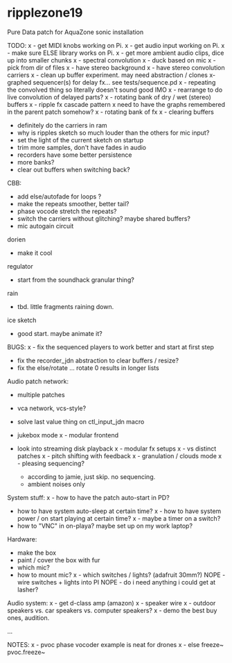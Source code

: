 # ripplezone19
Pure Data patch for AquaZone sonic installation

TODO:
x - get MIDI knobs working on Pi.
x - get audio input working on Pi.
x - make sure ELSE library works on Pi.
x - get more ambient audio clips, dice up into smaller chunks
x - spectral convolution
x - duck based on mic
x - pick from dir of files
x - have stereo background
x - have stereo convolution carriers
x - clean up buffer experiment. may need abstraction / clones
x- graphed sequencer(s) for delay fx...
	see tests/sequence.pd
x - repeating the convolved thing so literally doesn't sound good IMO
x	- rearrange to do live convolution of delayed parts?
x - rotating bank of dry / wet (stereo) buffers
x - ripple fx cascade pattern
x need to have the graphs remembered in the parent patch somehow?
x - rotating bank of fx
x - clearing buffers
- definitely do the carriers in ram
- why is ripples sketch so much louder than the others for mic input?
- set the light of the current sketch on startup
- trim more samples, don't have fades in audio
- recorders have some better persistence
- more banks?
- clear out buffers when switching back?

CBB:
- add else/autofade for loops ?
- make the repeats smoother, better tail?
- phase vocode stretch the repeats?
- switch the carriers without glitching? maybe shared buffers?
- mic autogain circuit

dorien
- make it cool

regulator
- start from the soundhack granular thing?

rain
- tbd. little fragments raining down.

ice sketch
- good start. maybe animate it?


BUGS:
x - fix the sequenced players to work better and start at first step
- fix the recorder_jdn abstraction to clear buffers / resize?
- fix the else/rotate ... rotate 0 results in longer lists

Audio patch network:

- multiple patches

- vca network, vcs-style?
- solve last value thing on ctl_input_jdn macro
- jukebox mode
x - modular frontend
- look into streaming disk playback
x - modular fx setups
x - vs distinct patches
x - pitch shifting with feedback
x - granulation / clouds mode
x - pleasing sequencing?
	- according to jamie, just skip. no sequencing.
	- ambient noises only

System stuff:
x - how to have the patch auto-start in PD?
- how to have system auto-sleep at certain time?
x - how to have system power / on start playing at certain time?
x - maybe a timer on a switch?
- how to "VNC" in on-playa? maybe set up on my work laptop?

Hardware:
- make the box
- paint / cover the box with fur
- which mic?
- how to mount mic?
x - which switches / lights? (adafruit 30mm?)
NOPE - wire switches + lights into PI
NOPE - do i need anything i could get at lasher?

Audio system:
x - get d-class amp (amazon)
x - speaker wire
x - outdoor speakers vs. car speakers vs. computer speakers?
x - demo the best buy ones, audition.

...

NOTES:
x - pvoc phase vocoder example is neat for drones
x - else
	freeze~
	pvoc.freeze~
